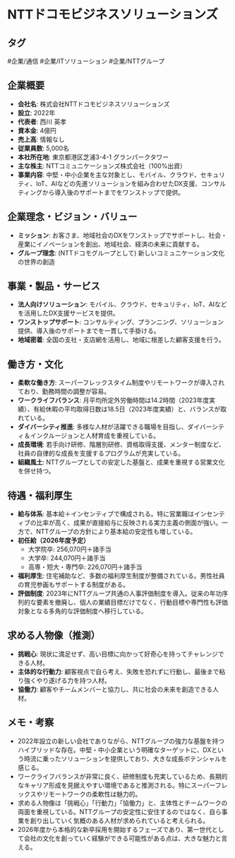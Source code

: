 # NTTドコモビジネスソリューションズ

## タグ
#企業/通信 #企業/ITソリューション #企業/NTTグループ

## 企業概要

- **会社名**: 株式会社NTTドコモビジネスソリューションズ
- **設立**: 2022年
- **代表者**: 西川 英孝
- **資本金**: 4億円
- **売上高**: 情報なし
- **従業員数**: 5,000名
- **本社所在地**: 東京都港区芝浦3-4-1 グランパークタワー
- **主な株主**: NTTコミュニケーションズ株式会社（100%出資）
- **事業内容**: 中堅・中小企業を主な対象とし、モバイル、クラウド、セキュリティ、IoT、AIなどの先進ソリューションを組み合わせたDX支援、コンサルティングから導入後のサポートまでをワンストップで提供。

## 企業理念・ビジョン・バリュー

- **ミッション**: お客さま、地域社会のDXをワンストップでサポートし、社会・産業にイノベーションを創出、地域社会、経済の未来に貢献する。
- **グループ理念**: (NTTドコモグループとして) 新しいコミュニケーション文化の世界の創造

## 事業・製品・サービス

- **法人向けソリューション**: モバイル、クラウド、セキュリティ、IoT、AIなどを活用したDX支援サービスを提供。
- **ワンストップサポート**: コンサルティング、プランニング、ソリューション提供、導入後のサポートまでを一貫して手掛ける。
- **地域密着**: 全国の支社・支店網を活用し、地域に根差した顧客支援を行う。

## 働き方・文化

- **柔軟な働き方**: スーパーフレックスタイム制度やリモートワークが導入されており、勤務時間の調整が容易。
- **ワークライフバランス**: 月平均所定外労働時間は14.2時間（2023年度実績）、有給休暇の平均取得日数は18.5日（2023年度実績）と、バランスが取れている。
- **ダイバーシティ推進**: 多様な人材が活躍できる職場を目指し、ダイバーシティ＆インクルージョンと人材育成を重視している。
- **成長環境**: 若手向け研修、階層別研修、資格取得支援、メンター制度など、社員の自律的な成長を支援するプログラムが充実している。
- **組織風土**: NTTグループとしての安定した基盤と、成果を重視する営業文化を併せ持つ。

## 待遇・福利厚生

- **給与体系**: 基本給＋インセンティブで構成される。特に営業職はインセンティブの比率が高く、成果が直接給与に反映される実力主義の側面が強い。一方で、NTTグループの方針により基本給の安定性も増している。
- **初任給（2026年度予定）**
    - 大学院卒: 256,070円＋諸手当
    - 大学卒: 244,070円＋諸手当
    - 高専・短大・専門卒: 226,070円＋諸手当
- **福利厚生**: 住宅補助など、多数の福利厚生制度が整備されている。男性社員の育児参画もサポートする制度がある。
- **評価制度**: 2023年にNTTグループ共通の人事評価制度を導入。従来の年功序列的な要素を撤廃し、個人の業績目標だけでなく、行動目標や専門性も評価対象となる多角的な評価制度へ移行している。

## 求める人物像（推測）

- **挑戦心**: 現状に満足せず、高い目標に向かって好奇心を持ってチャレンジできる人材。
- **主体的な行動力**: 顧客視点で自ら考え、失敗を恐れずに行動し、最後まで粘り強くやり遂げる力を持つ人材。
- **協働力**: 顧客やチームメンバーと協力し、共に社会の未来を創造できる人材。

## メモ・考察

- 2022年設立の新しい会社でありながら、NTTグループの強力な基盤を持つハイブリッドな存在。中堅・中小企業という明確なターゲットに、DXという時流に乗ったソリューションを提供しており、大きな成長ポテンシャルを感じる。
- ワークライフバランスが非常に良く、研修制度も充実しているため、長期的なキャリア形成を見据えやすい環境であると推測される。特にスーパーフレックスやリモートワークの柔軟性は魅力的。
- 求める人物像は「挑戦心」「行動力」「協働力」と、主体性とチームワークの両面を重視している。NTTグループの安定性に安住するのではなく、自ら事業を創り出していく気概のある人材が求められていると考えられる。
- 2026年度から本格的な新卒採用を開始するフェーズであり、第一世代として会社の文化を創っていく経験ができる可能性がある点は、大きな魅力と言える。
